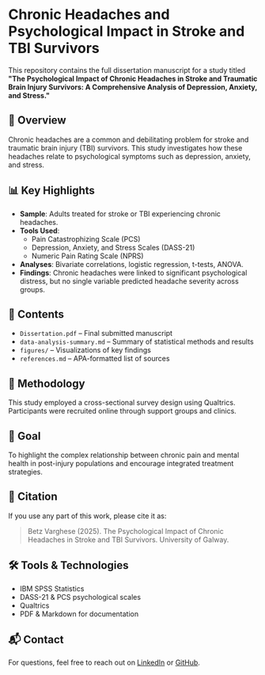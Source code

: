 # Chronic Headaches and Psychological Impact in Stroke and TBI Survivors

This repository contains the full dissertation manuscript for a study titled **"The Psychological Impact of Chronic Headaches in Stroke and Traumatic Brain Injury Survivors: A Comprehensive Analysis of Depression, Anxiety, and Stress."**

## 🧠 Overview

Chronic headaches are a common and debilitating problem for stroke and traumatic brain injury (TBI) survivors. This study investigates how these headaches relate to psychological symptoms such as depression, anxiety, and stress.

## 📊 Key Highlights

- **Sample**: Adults treated for stroke or TBI experiencing chronic headaches.
- **Tools Used**: 
  - Pain Catastrophizing Scale (PCS)
  - Depression, Anxiety, and Stress Scales (DASS-21)
  - Numeric Pain Rating Scale (NPRS)
- **Analyses**: Bivariate correlations, logistic regression, t-tests, ANOVA.
- **Findings**: Chronic headaches were linked to significant psychological distress, but no single variable predicted headache severity across groups.

## 📄 Contents

- `Dissertation.pdf` – Final submitted manuscript
- `data-analysis-summary.md` – Summary of statistical methods and results
- `figures/` – Visualizations of key findings
- `references.md` – APA-formatted list of sources

## 🔬 Methodology

This study employed a cross-sectional survey design using Qualtrics. Participants were recruited online through support groups and clinics.

## 🎯 Goal

To highlight the complex relationship between chronic pain and mental health in post-injury populations and encourage integrated treatment strategies.

## 🧾 Citation

If you use any part of this work, please cite it as:

> Betz Varghese (2025). The Psychological Impact of Chronic Headaches in Stroke and TBI Survivors. University of Galway.

## 🛠️ Tools & Technologies

- IBM SPSS Statistics
- DASS-21 & PCS psychological scales
- Qualtrics
- PDF & Markdown for documentation

## 📬 Contact

For questions, feel free to reach out on [LinkedIn](https://www.linkedin.com/in/betzy-s-varghese/) or [GitHub](https://github.com/Betzvarghese).
